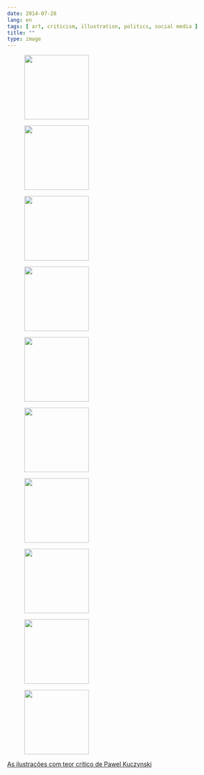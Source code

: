 ```yaml
---
date: 2014-07-28
lang: en
tags: [ art, criticism, illustration, politics, social media ]
title: ""
type: image
---
```


<figure>
<a
href="https://hugo.ferreira.cc/as-ilustracoes-com-teor-critico-de-pawel-kuczynski/attachment/91/"
rel="attachment"><img
src="https://hugo.ferreira.cc/wp-content/uploads/2014/07/tumblr_n9g2srKavT1qz82meo7_1280-150x150.jpg"
srcset="https://hugo.ferreira.cc/wp-content/uploads/2014/07/tumblr_n9g2srKavT1qz82meo7_1280-150x150.jpg 150w, https://hugo.ferreira.cc/wp-content/uploads/2014/07/tumblr_n9g2srKavT1qz82meo7_1280-300x300.jpg 300w, https://hugo.ferreira.cc/wp-content/uploads/2014/07/tumblr_n9g2srKavT1qz82meo7_1280.jpg 600w"
sizes="(max-width: 150px) 100vw, 150px" width="150" height="150" /></a></figure>

<figure>
<a
href="https://hugo.ferreira.cc/as-ilustracoes-com-teor-critico-de-pawel-kuczynski/attachment/92/"
rel="attachment"><img
src="https://hugo.ferreira.cc/wp-content/uploads/2014/07/tumblr_n9g2srKavT1qz82meo1_1280-150x150.jpg"
width="150" height="150" /></a></figure>

<figure>
<a
href="https://hugo.ferreira.cc/as-ilustracoes-com-teor-critico-de-pawel-kuczynski/attachment/93/"
rel="attachment"><img
src="https://hugo.ferreira.cc/wp-content/uploads/2014/07/tumblr_n9g2srKavT1qz82meo4_1280-150x150.jpg"
width="150" height="150" /></a></figure>

<figure>
<a
href="https://hugo.ferreira.cc/as-ilustracoes-com-teor-critico-de-pawel-kuczynski/attachment/94/"
rel="attachment"><img
src="https://hugo.ferreira.cc/wp-content/uploads/2014/07/tumblr_n9g2srKavT1qz82meo8_1280-150x150.jpg"
srcset="https://hugo.ferreira.cc/wp-content/uploads/2014/07/tumblr_n9g2srKavT1qz82meo8_1280-150x150.jpg 150w, https://hugo.ferreira.cc/wp-content/uploads/2014/07/tumblr_n9g2srKavT1qz82meo8_1280-300x300.jpg 300w, https://hugo.ferreira.cc/wp-content/uploads/2014/07/tumblr_n9g2srKavT1qz82meo8_1280.jpg 600w"
sizes="(max-width: 150px) 100vw, 150px" width="150" height="150" /></a></figure>

<figure>
<a
href="https://hugo.ferreira.cc/as-ilustracoes-com-teor-critico-de-pawel-kuczynski/attachment/95/"
rel="attachment"><img
src="https://hugo.ferreira.cc/wp-content/uploads/2014/07/tumblr_n9g2srKavT1qz82meo9_1280-150x150.jpg"
width="150" height="150" /></a></figure>

<figure>
<a
href="https://hugo.ferreira.cc/as-ilustracoes-com-teor-critico-de-pawel-kuczynski/attachment/96/"
rel="attachment"><img
src="https://hugo.ferreira.cc/wp-content/uploads/2014/07/tumblr_n9g2srKavT1qz82meo10_1280-150x150.jpg"
width="150" height="150" /></a></figure>

<figure>
<a
href="https://hugo.ferreira.cc/as-ilustracoes-com-teor-critico-de-pawel-kuczynski/attachment/97/"
rel="attachment"><img
src="https://hugo.ferreira.cc/wp-content/uploads/2014/07/tumblr_n9g2srKavT1qz82meo6_1280-150x150.jpg"
width="150" height="150" /></a></figure>

<figure>
<a
href="https://hugo.ferreira.cc/as-ilustracoes-com-teor-critico-de-pawel-kuczynski/attachment/98/"
rel="attachment"><img
src="https://hugo.ferreira.cc/wp-content/uploads/2014/07/tumblr_n9g2srKavT1qz82meo5_1280-150x150.jpg"
width="150" height="150" /></a></figure>

<figure>
<a
href="https://hugo.ferreira.cc/as-ilustracoes-com-teor-critico-de-pawel-kuczynski/attachment/99/"
rel="attachment"><img
src="https://hugo.ferreira.cc/wp-content/uploads/2014/07/tumblr_n9g2srKavT1qz82meo3_1280-150x150.jpg"
width="150" height="150" /></a></figure>

<figure>
<a
href="https://hugo.ferreira.cc/as-ilustracoes-com-teor-critico-de-pawel-kuczynski/attachment/100/"
rel="attachment"><img
src="https://hugo.ferreira.cc/wp-content/uploads/2014/07/tumblr_n9g2srKavT1qz82meo2_1280-150x150.jpg"
width="150" height="150" /></a></figure>

[As ilustrações com teor crítico de Pawel
Kuczynski](http://comunicadores.info/2014/05/28/ilustracoes-com-teor-critico-de-pawel-kuczynski/)

